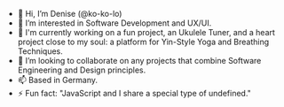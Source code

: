- 👋 Hi, I’m Denise (@ko-ko-lo)
- 👀 I’m interested in Software Development and UX/UI.
- 🌱 I'm currently working on a fun project, an Ukulele Tuner, and a heart project close to my soul: a platform for Yin-Style Yoga and Breathing Techniques.
- 💞️ I’m looking to collaborate on any projects that combine Software Engineering and Design principles.
- 📫 Based in Germany.
- ⚡ Fun fact: "JavaScript and I share a special type of undefined."
<!---
ko-ko-lo/ko-ko-lo is a ✨ special ✨ repository because its `README.md` (this file) appears on your GitHub profile.
You can click the Preview link to take a look at your changes.
--->
